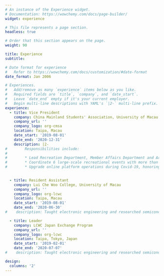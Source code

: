 ```yaml
---
# An instance of the Experience widget.
# Documentation: https://wowchemy.com/docs/page-builder/
widget: experience

# This file represents a page section.
headless: true

# Order that this section appears on the page.
weight: 90

title: Experience
subtitle:

# Date format for experience
#   Refer to https://wowchemy.com/docs/customization/#date-format
date_format: Jan 2006

# Experiences.
#   Add/remove as many `experience` items below as you like.
#   Required fields are `title`, `company`, and `date_start`.
#   Leave `date_end` empty if it's your current employer.
#   Begin multi-line descriptions with YAML's `|2-` multi-line prefix.
experience:
  - title: Vice President
    company: China Mainland Students' Association, University of Macau Student Union
    company_url: ''
    company_logo: org-cmsa
    location: Taipa, Macau
    date_start: '2019-08-01'
    date_end: '2020-12-31'
    description: |2-
#        Responsibilities include:
#        
#        * Lead Recreation Department, Member Affairs Department and Arts Group
#        * Coordinate 6 large-scale recreational events with more than 90% attendance rate, earning _Most Favorite Student Activity Award 2020_
#        * Upgrade online platform operations during Covid-19, honoring Most _Favorite Student Organization Award 2020_

        
  - title: Resident Assistant
    company: Lui Che Woo College, University of Macau
    company_url: ''
    company_logo: org-lcwc
    location: Taipa, Macau
    date_start: '2019-08-01'
    date_end: '2020-06-30'
#    description: Taught electronic engineering and researched semiconductor physics.

  - title: Leader
    company: LCWC Japan Exchange Program
    company_url: ''
    company_logo: org-lcwc
    location: Taipa, Tokyo, Japan
    date_start: '2019-02-01'
    date_end: '2020-07-07'
#    description: Taught electronic engineering and researched semiconductor physics.

design:
  columns: '2'
---
```

